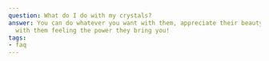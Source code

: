 ```yaml
---
question: What do I do with my crystals?
answer: You can do whatever you want with them, appreciate their beauty or meditate
  with them feeling the power they bring you!
tags: 
- faq
---
```


